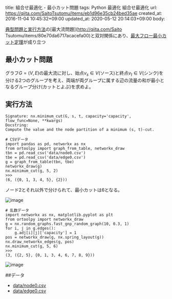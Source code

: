title: 組合せ最適化 - 最小カット問題
tags: Python 最適化 組合せ最適化
url: https://qiita.com/SaitoTsutomu/items/eb1d96e35cb24bed35ae
created_at: 2016-11-04 10:45:32+09:00
updated_at: 2020-05-12 20:14:03+09:00
body:

[典型問題と実行方法](0f6c1a4415d196e64314)の[最大流問題](http://qiita.com/Saito
Tsutomu/items/80e70da6717acacefa00)と双対関係にあり、[最大フロー最小カット定理](https://ja.wikipedia.org/wiki/%E6%9C%80%E5%A4%A7%E3%83%95%E3%83%AD%E3%83%BC%E6%9C%80%E5%B0%8F%E3%82%AB%E3%83%83%E3%83%88%E5%AE%9A%E7%90%86)が成り立つ

## 最小カット問題
グラフ$G=(V,E)$の最大流に対し、始点$v_s \in V$(ソース)と終点$v_t \in V$(シンク)を分ける2つのグループを考え、両端が両グループに属する辺の流量の和が最小となるグループ分け(カットとよぶ)を求めよ。

## 実行方法
```text:usage
Signature: nx.minimum_cut(G, s, t, capacity='capacity', flow_func=None, **kwargs)
Docstring:
Compute the value and the node partition of a minimum (s, t)-cut.
```
```python:python
# CSVデータ
import pandas as pd, networkx as nx
from ortoolpy import graph_from_table, networkx_draw
tbn = pd.read_csv('data/node0.csv')
tbe = pd.read_csv('data/edge0.csv')
g = graph_from_table(tbn, tbe)
networkx_draw(g)
nx.minimum_cut(g, 5, 2)
>>>
(6, ({0, 1, 3, 4, 5}, {2}))
```

ノード2とそれ以外で分けられて、最小カットは6となる。

![image](https://qiita-image-store.s3.amazonaws.com/0/13955/3abf4149-a710-0d7d-27de-657fcf6fb45d.png)

```python:python
# 乱数データ
import networkx as nx, matplotlib.pyplot as plt
from ortoolpy import networkx_draw
g = nx.random_graphs.fast_gnp_random_graph(10, 0.3, 1)
for i, j in g.edges():
    g.adj[i][j]['capacity'] = 1
pos = networkx_draw(g, nx.spring_layout(g))
nx.draw_networkx_edges(g, pos)
nx.minimum_cut(g, 5, 6)
>>>
(3, ({2, 5}, {0, 1, 3, 4, 6, 7, 8, 9}))
```

![image](https://qiita-image-store.s3.amazonaws.com/0/13955/11dbf41f-102a-53f4-9e1f-78bd973eb6ab.png)


##データ
- [data/node0.csv](https://dl.dropboxusercontent.com/u/35689878/data/node0.csv)
- [data/edge0.csv](https://dl.dropboxusercontent.com/u/35689878/data/edge0.csv)

